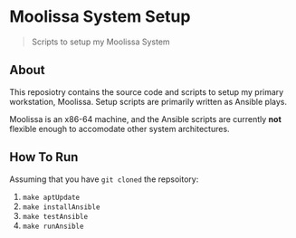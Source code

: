 # Moolissa System Setup

> Scripts to setup my Moolissa System

## About

This reposiotry contains the source code and scripts to setup my primary
workstation, Moolissa. Setup scripts are primarily written as Ansible plays.

Moolissa is an x86-64 machine, and the Ansible scripts are currently **not**
flexible enough to accomodate other system architectures.

## How To Run

Assuming that you have `git cloned` the repsoitory:

1. `make aptUpdate`
1. `make installAnsible`
1. `make testAnsible`
1. `make runAnsible`
